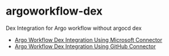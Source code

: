 # argoworkflow-dex
Dex Integration for Argo workflow without argocd dex
- [Argo Workflow Dex Integration Using Microsoft Connector](https://github.com/tiwarisanjay/argoworkflow-dex/blob/develop/charts/awdex-microsoft/README.md)
- [Argo Workflow Dex Integration Using GitHub Connector](https://github.com/tiwarisanjay/argoworkflow-dex/blob/develop/charts/awdex-github/README.md)